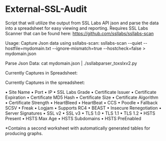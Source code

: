 # External-SSL-Audit
Script that will utilize the output from SSL Labs API json and parse the data into a spreadsheet for easy viewing and reporting.  Requires SSL Labs Scanner that can be found here:  https://github.com/ssllabs/ssllabs-scan

Usage:
Capture Json data using ssllabs-scan:
ssllabs-scan --quiet --hostfile=mydomain.txt --ignore-mismatch=true --hostcheck=false > mydomain.json

Parse Json Data:
cat mydomain.json | ./ssllabparser_toxslxv2.py

Currently Captures in Spreadsheet:

Currently Captures in the spreadsheet:

•	Site Name
•	Port
•	IP
•	SSL Labs Grade
•	Certificate Issuer
•	Certificate Expiration
•	Certificate MD5 Hash
•	Certificate Size
•	Certificate Algorithm
•	Certificate Strength
•	HeartBleed
•	HeartBeat
•	CCS
•	Poodle
•	Fallback SCSV
•	Freak
•	Logjam
•	Supports RC4
•	BEAST
•	Insecure Renegotiation
•	Server Signatures
•	SSL v2
•	SSL v3
•	TLS 1.0
•	TLS 1.1
•	TLS 1.2
•	HSTS Present
•	HSTS Max Age
•	HSTS Subdomains
•	HSTS PreEnabled

*Contains a second worksheet with automatically generated tables for producing graphs.
